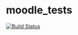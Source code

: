 # moodle_tests

[![Build Status](https://app.travis-ci.com/zheryulia/moodle_tests.svg?branch=master)](https://app.travis-ci.com/zheryulia/moodle_tests)
